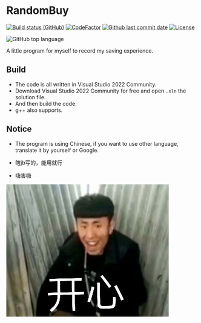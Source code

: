 # RandomBuy

[![Build status (GitHub)](https://img.shields.io/github/workflow/status/qhy040404/RandomBuy/Compile-CI/master?label=Compile&logo=github&cacheSeconds=600)](https://github.com/qhy040404/RandomBuy/actions)
[![CodeFactor](https://www.codefactor.io/repository/github/qhy040404/randombuy/badge)](https://www.codefactor.io/repository/github/qhy040404/randombuy)
[![Github last commit date](https://img.shields.io/github/last-commit/qhy040404/RandomBuy.svg?label=Updated&logo=github&cacheSeconds=600)](https://github.com/qhy040404/RandomBuy/commits)
[![License](https://img.shields.io/github/license/qhy040404/RandomBuy.svg?label=License&logo=github&cacheSeconds=2592000)](https://github.com/qhy040404/RandomBuy/blob/master/LICENSE)

![GitHub top language](https://img.shields.io/github/languages/top/qhy040404/RandomBuy)

A little program for myself to record my saving experience.

## Build

- The code is all written in Visual Studio 2022 Community. 
- Download Visual Studio 2022 Community for free and open ```.sln``` the solution file. 
- And then build the code.
- g++ also supports.

## Notice

- The program is using Chinese, if you want to use other language, translate it by yourself or Google.
- 瞎jb写的，能用就行

- 嗨害嗨

![](mdres/oldeight.jpeg)
